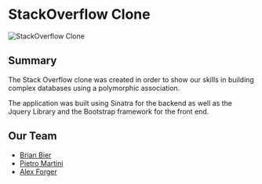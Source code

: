 # StackOverflow Clone

![StackOverflow Clone][logo]

[logo]: https://66.media.tumblr.com/09669e539f9483e25ffc5a7f217e2113/tumblr_o6vcjnO0491ubupxao1_1280.png "STackOverflow Clone"

## Summary

The Stack Overflow clone was created in order to show our skills in building complex databases using a polymorphic association. 

The application was built using Sinatra for the backend as well as the Jquery Library and the Bootstrap framework for the front end.

## Our Team

* [Brian Bier](https://github.com/brianbier)
* [Pietro Martini](https://github.com/Pietro-Martini)
* [Alex Forger](https://github.com/Darrow87)


